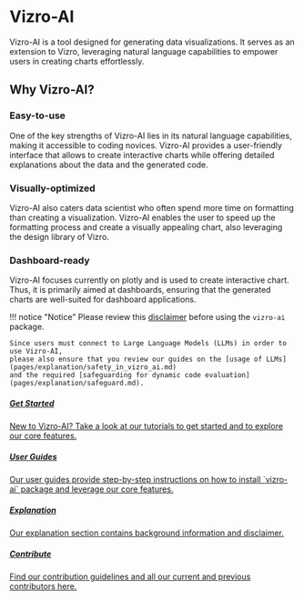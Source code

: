 # Vizro-AI

Vizro-AI is a tool designed for generating data visualizations. It serves as an extension to Vizro, leveraging natural language capabilities to empower users in creating charts effortlessly.

## Why Vizro-AI?

### Easy-to-use
One of the key strengths of Vizro-AI lies in its natural language capabilities, making it accessible to coding novices. Vizro-AI provides a user-friendly interface that allows to create interactive charts while offering detailed explanations about the data and the generated code.

### Visually-optimized
Vizro-AI also caters data scientist who often spend more time on formatting than creating a visualization. Vizro-AI enables the user to speed up the formatting process and create a visually appealing chart, also leveraging the design library of Vizro.

### Dashboard-ready
Vizro-AI focuses currently on plotly and is used to create interactive chart. Thus, it is primarily aimed at dashboards, ensuring that the generated charts are well-suited for dashboard applications.

!!! notice "Notice"
    Please review this [disclaimer](pages/explanation/disclaimer.md)
    before using the `vizro-ai` package.

    Since users must connect to Large Language Models (LLMs) in order to use Vizro-AI,
    please also ensure that you review our guides on the [usage of LLMs](pages/explanation/safety_in_vizro_ai.md)
    and the required [safeguarding for dynamic code evaluation](pages/explanation/safeguard.md).


<div class="card-section-wrapper" style="display: block;">
<div class="responsive-grid">

<a class="card-wrapper" href="pages/tutorials/quickstart/">
  <div class="card">
    <div class="card-content">
      <h5>Get Started</h5>
      <p>
        New to Vizro-AI? Take a look at our tutorials to get started and to explore our core features.
      </p>
    </div>
  </div>
</a>

<a class="card-wrapper" href="pages/user_guides/install/">
  <div class="card">
    <div class="card-content">
      <h5>User Guides</h5>
      <p>
        Our user guides provide step-by-step instructions on how to install `vizro-ai` package and leverage our core features.
      </p>
    </div>
  </div>
</a>


<a class="card-wrapper" href="pages/explanation/disclaimer">
  <div class="card">
    <div class="card-content">
      <h5>Explanation</h5>
      <p>
        Our explanation section contains background information and disclaimer.
      </p>
    </div>
  </div>
</a>

<a class="card-wrapper" href="pages/contribute/authors">
  <div class="card">
    <div class="card-content">
      <h5>Contribute</h5>
      <p>
        Find our contribution guidelines and all our current and previous contributors here.
      </p>
    </div>
  </div>
</a>

</div>
</div>
